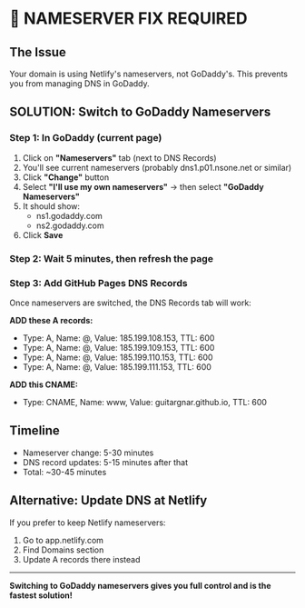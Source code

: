 # 🚨 NAMESERVER FIX REQUIRED

## The Issue
Your domain is using Netlify's nameservers, not GoDaddy's. This prevents you from managing DNS in GoDaddy.

## SOLUTION: Switch to GoDaddy Nameservers

### Step 1: In GoDaddy (current page)
1. Click on **"Nameservers"** tab (next to DNS Records)
2. You'll see current nameservers (probably dns1.p01.nsone.net or similar)
3. Click **"Change"** button
4. Select **"I'll use my own nameservers"** → then select **"GoDaddy Nameservers"**
5. It should show:
   - ns1.godaddy.com
   - ns2.godaddy.com
6. Click **Save**

### Step 2: Wait 5 minutes, then refresh the page

### Step 3: Add GitHub Pages DNS Records
Once nameservers are switched, the DNS Records tab will work:

**ADD these A records:**
- Type: A, Name: @, Value: 185.199.108.153, TTL: 600
- Type: A, Name: @, Value: 185.199.109.153, TTL: 600
- Type: A, Name: @, Value: 185.199.110.153, TTL: 600
- Type: A, Name: @, Value: 185.199.111.153, TTL: 600

**ADD this CNAME:**
- Type: CNAME, Name: www, Value: guitargnar.github.io, TTL: 600

## Timeline
- Nameserver change: 5-30 minutes
- DNS record updates: 5-15 minutes after that
- Total: ~30-45 minutes

## Alternative: Update DNS at Netlify
If you prefer to keep Netlify nameservers:
1. Go to app.netlify.com
2. Find Domains section
3. Update A records there instead

---

**Switching to GoDaddy nameservers gives you full control and is the fastest solution!**